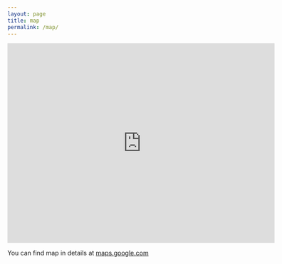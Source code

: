 ```yaml
---
layout: page
title: map
permalink: /map/
---
```


<iframe src="https://www.google.com/maps/embed?pb=!1m18!1m12!1m3!1d3845.492174655941!2d28.775331085766467!3d47.03682434247102!2m3!1f0!2f0!3f0!3m2!1i1024!2i768!4f13.1!3m3!1m2!1s0x40c97ded78271261%3A0xab443e8a21fb484c!2sSectorul+Buiucani%2C+Chisinau%2C+Moldova!5e0!3m2!1sen!2s!4v1467363120549" width="600" height="450" frameborder="0" style="border:0" allowfullscreen></iframe>

You can find map in details at  [maps.google.com](https://maps.google.com)

